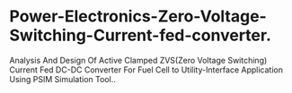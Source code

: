 # Power-Electronics-Zero-Voltage-Switching-Current-fed-converter.
Analysis And Design Of Active Clamped ZVS(Zero Voltage Switching) Current Fed DC-DC Converter For Fuel Cell to Utility-Interface Application Using PSIM Simulation Tool..
